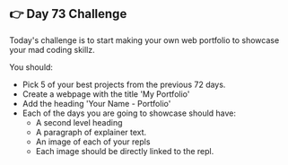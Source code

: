 ## 👉 Day 73 Challenge
Today's challenge is to start making your own web portfolio to showcase your mad coding skillz.

You should:

- Pick 5 of your best projects from the previous 72 days.
- Create a webpage with the title 'My Portfolio'
- Add the heading 'Your Name - Portfolio'
- Each of the days you are going to showcase should have:
    - A second level heading
    - A paragraph of explainer text.
    - An image of each of your repls
    - Each image should be directly linked to the repl.
